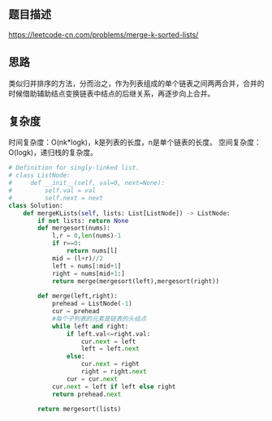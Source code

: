 ## 题目描述
https://leetcode-cn.com/problems/merge-k-sorted-lists/

## 思路
类似归并排序的方法，分而治之，作为列表组成的单个链表之间两两合并，合并的时候借助辅助结点变换链表中结点的后继关系，再逐步向上合并。

## 复杂度
时间复杂度：O(nk*logk)，k是列表的长度，n是单个链表的长度。
空间复杂度：O(logk)，递归栈的复杂度。
```python
# Definition for singly-linked list.
# class ListNode:
#     def __init__(self, val=0, next=None):
#         self.val = val
#         self.next = next
class Solution:
    def mergeKLists(self, lists: List[ListNode]) -> ListNode:
        if not lists: return None
        def mergesort(nums):
            l,r = 0,len(nums)-1
            if r==0:
                return nums[l]
            mid = (l+r)//2
            left = nums[:mid+1]
            right = nums[mid+1:]
            return merge(mergesort(left),mergesort(right))
        
        def merge(left,right):
            prehead = ListNode(-1)
            cur = prehead
            #每个子列表的元素是链表的头结点
            while left and right:
                if left.val<=right.val:
                    cur.next = left
                    left = left.next
                else:
                    cur.next = right
                    right = right.next
                cur = cur.next
            cur.next = left if left else right
            return prehead.next

        return mergesort(lists)
```
